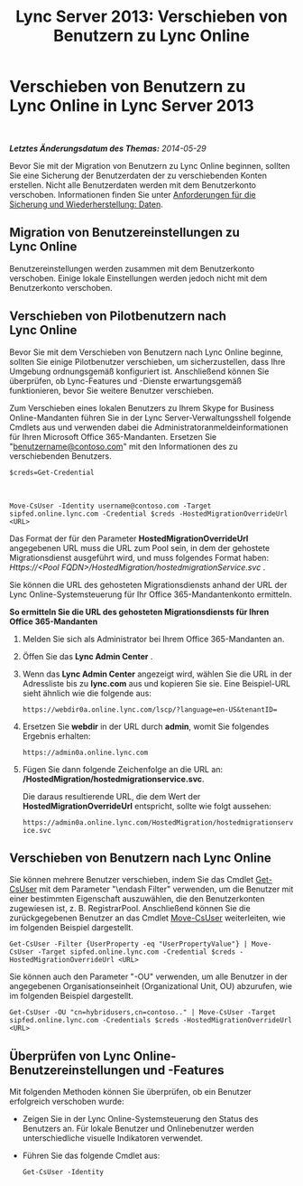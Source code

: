 ﻿---
title: 'Lync Server 2013: Verschieben von Benutzern zu Lync Online'
TOCTitle: Verschieben von Benutzern zu Lync Online
ms:assetid: 6a523c86-2eac-4fa4-973a-4406872c9a7d
ms:mtpsurl: https://technet.microsoft.com/de-de/library/JJ204969(v=OCS.15)
ms:contentKeyID: 49294294
ms.date: 06/01/2017
mtps_version: v=OCS.15
ms.translationtype: HT
---

# Verschieben von Benutzern zu Lync Online in Lync Server 2013

 

_**Letztes Änderungsdatum des Themas:** 2014-05-29_

Bevor Sie mit der Migration von Benutzern zu Lync Online beginnen, sollten Sie eine Sicherung der Benutzerdaten der zu verschiebenden Konten erstellen. Nicht alle Benutzerdaten werden mit dem Benutzerkonto verschoben. Informationen finden Sie unter [Anforderungen für die Sicherung und Wiederherstellung: Daten](lync-server-2013-backup-and-restoration-requirements-data.md).

## Migration von Benutzereinstellungen zu Lync Online

Benutzereinstellungen werden zusammen mit dem Benutzerkonto verschoben. Einige lokale Einstellungen werden jedoch nicht mit dem Benutzerkonto verschoben.

## Verschieben von Pilotbenutzern nach Lync Online

Bevor Sie mit dem Verschieben von Benutzern nach Lync Online beginne, sollten Sie einige Pilotbenutzer verschieben, um sicherzustellen, dass Ihre Umgebung ordnungsgemäß konfiguriert ist. Anschließend können Sie überprüfen, ob Lync-Features und -Dienste erwartungsgemäß funktionieren, bevor Sie weitere Benutzer verschieben.

Zum Verschieben eines lokalen Benutzers zu Ihrem Skype for Business Online-Mandanten führen Sie in der Lync Server-Verwaltungsshell folgende Cmdlets aus und verwenden dabei die Administratoranmeldeinformationen für Ihren Microsoft Office 365-Mandanten. Ersetzen Sie "benutzername@contoso.com" mit den Informationen des zu verschiebenden Benutzers.

    $creds=Get-Credential

   &nbsp;

    Move-CsUser -Identity username@contoso.com -Target sipfed.online.lync.com -Credential $creds -HostedMigrationOverrideUrl <URL>

Das Format der für den Parameter **HostedMigrationOverrideUrl** angegebenen URL muss die URL zum Pool sein, in dem der gehostete Migrationsdienst ausgeführt wird, und muss folgendes Format haben: *Https://\<Pool FQDN\>/HostedMigration/hostedmigrationService.svc* .

Sie können die URL des gehosteten Migrationsdiensts anhand der URL der Lync Online-Systemsteuerung für Ihr Office 365-Mandantenkonto ermitteln.

**So ermitteln Sie die URL des gehosteten Migrationsdiensts für Ihren Office 365-Mandanten**

1.  Melden Sie sich als Administrator bei Ihrem Office 365-Mandanten an.

2.  Öffen Sie das **Lync Admin Center** .

3.  Wenn das **Lync Admin Center** angezeigt wird, wählen Sie die URL in der Adressliste bis zu **lync.com** aus und kopieren Sie sie. Eine Beispiel-URL sieht ähnlich wie die folgende aus:
    
    `https://webdir0a.online.lync.com/lscp/?language=en-US&tenantID=`

4.  Ersetzen Sie **webdir** in der URL durch **admin**, womit Sie folgendes Ergebnis erhalten:
    
    `https://admin0a.online.lync.com`

5.  Fügen Sie dann folgende Zeichenfolge an die URL an: **/HostedMigration/hostedmigrationservice.svc**.
    
    Die daraus resultierende URL, die dem Wert der **HostedMigrationOverrideUrl** entspricht, sollte wie folgt aussehen:
    
    `https://admin0a.online.lync.com/HostedMigration/hostedmigrationservice.svc`

## Verschieben von Benutzern nach Lync Online

Sie können mehrere Benutzer verschieben, indem Sie das Cmdlet [Get-CsUser](get-csuser.md) mit dem Parameter "\\endash Filter" verwenden, um die Benutzer mit einer bestimmten Eigenschaft auszuwählen, die den Benutzerkonten zugewiesen ist, z. B. RegistrarPool. Anschließend können Sie die zurückgegebenen Benutzer an das Cmdlet [Move-CsUser](move-csuser.md) weiterleiten, wie im folgenden Beispiel dargestellt.

    Get-CsUser -Filter {UserProperty -eq "UserPropertyValue"} | Move-CsUser -Target sipfed.online.lync.com -Credential $creds -HostedMigrationOverrideUrl <URL>

Sie können auch den Parameter "-OU" verwenden, um alle Benutzer in der angegebenen Organisationseinheit (Organizational Unit, OU) abzurufen, wie im folgenden Beispiel dargestellt.

    Get-CsUser -OU "cn=hybridusers,cn=contoso.." | Move-CsUser -Target sipfed.online.lync.com -Credentials $creds -HostedMigrationOverrideUrl <URL>

## Überprüfen von Lync Online-Benutzereinstellungen und -Features

Mit folgenden Methoden können Sie überprüfen, ob ein Benutzer erfolgreich verschoben wurde:

  - Zeigen Sie in der Lync Online-Systemsteuerung den Status des Benutzers an. Für lokale Benutzer und Onlinebenutzer werden unterschiedliche visuelle Indikatoren verwendet.

  - Führen Sie das folgende Cmdlet aus:
    
        Get-CsUser -Identity

